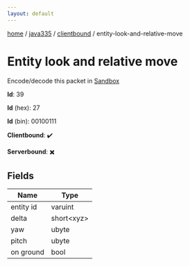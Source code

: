 ```yaml
---
layout: default
---
```


[home](/)  /  [java335](/protocol/java335)  /  [clientbound](/protocol/java335/clientbound)  /  entity-look-and-relative-move

# Entity look and relative move

Encode/decode this packet in [Sandbox](../../../sandbox/java335#Clientbound.EntityLookAndRelativeMove)

**Id**: 39

**Id** (hex): 27

**Id** (bin): 00100111

**Clientbound**: ✔️

**Serverbound**: ✖️

## Fields

Name | Type
---|---
entity id | varuint
delta | short&lt;xyz&gt;
yaw | ubyte
pitch | ubyte
on ground | bool
